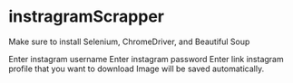 # instragramScrapper
Make sure to install Selenium, ChromeDriver, and Beautiful Soup

Enter instagram username
Enter instagram password
Enter link instagram profile that you want to download
Image will be saved automatically.
